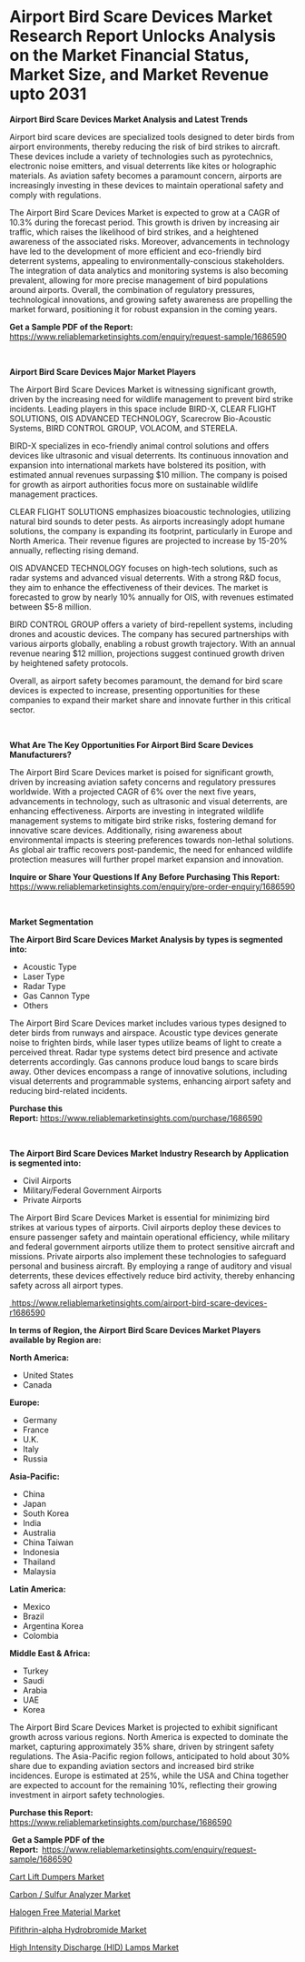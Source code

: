 <p><h1>Airport Bird Scare Devices Market Research Report Unlocks Analysis on the Market Financial Status, Market Size, and Market Revenue upto 2031</h1></p><p><strong>Airport Bird Scare Devices Market Analysis and Latest Trends</strong></p>
<p><p>Airport bird scare devices are specialized tools designed to deter birds from airport environments, thereby reducing the risk of bird strikes to aircraft. These devices include a variety of technologies such as pyrotechnics, electronic noise emitters, and visual deterrents like kites or holographic materials. As aviation safety becomes a paramount concern, airports are increasingly investing in these devices to maintain operational safety and comply with regulations.</p><p>The Airport Bird Scare Devices Market is expected to grow at a CAGR of 10.3% during the forecast period. This growth is driven by increasing air traffic, which raises the likelihood of bird strikes, and a heightened awareness of the associated risks. Moreover, advancements in technology have led to the development of more efficient and eco-friendly bird deterrent systems, appealing to environmentally-conscious stakeholders. The integration of data analytics and monitoring systems is also becoming prevalent, allowing for more precise management of bird populations around airports. Overall, the combination of regulatory pressures, technological innovations, and growing safety awareness are propelling the market forward, positioning it for robust expansion in the coming years.</p></p>
<p><strong>Get a Sample PDF of the Report:&nbsp;</strong> <a href="https://www.reliablemarketinsights.com/enquiry/request-sample/1686590?utm_campaign=1589&utm_medium=2&utm_source=Github&utm_content=ia&utm_term=16102024&utm_id=airport-bird-scare-devices">https://www.reliablemarketinsights.com/enquiry/request-sample/1686590</a></p>
<p>&nbsp;</p>
<p><strong>Airport Bird Scare Devices Major Market Players</strong></p>
<p><p>The Airport Bird Scare Devices Market is witnessing significant growth, driven by the increasing need for wildlife management to prevent bird strike incidents. Leading players in this space include BIRD-X, CLEAR FLIGHT SOLUTIONS, OIS ADVANCED TECHNOLOGY, Scarecrow Bio-Acoustic Systems, BIRD CONTROL GROUP, VOLACOM, and STERELA.</p><p>BIRD-X specializes in eco-friendly animal control solutions and offers devices like ultrasonic and visual deterrents. Its continuous innovation and expansion into international markets have bolstered its position, with estimated annual revenues surpassing $10 million. The company is poised for growth as airport authorities focus more on sustainable wildlife management practices.</p><p>CLEAR FLIGHT SOLUTIONS emphasizes bioacoustic technologies, utilizing natural bird sounds to deter pests. As airports increasingly adopt humane solutions, the company is expanding its footprint, particularly in Europe and North America. Their revenue figures are projected to increase by 15-20% annually, reflecting rising demand.</p><p>OIS ADVANCED TECHNOLOGY focuses on high-tech solutions, such as radar systems and advanced visual deterrents. With a strong R&D focus, they aim to enhance the effectiveness of their devices. The market is forecasted to grow by nearly 10% annually for OIS, with revenues estimated between $5-8 million.</p><p>BIRD CONTROL GROUP offers a variety of bird-repellent systems, including drones and acoustic devices. The company has secured partnerships with various airports globally, enabling a robust growth trajectory. With an annual revenue nearing $12 million, projections suggest continued growth driven by heightened safety protocols.</p><p>Overall, as airport safety becomes paramount, the demand for bird scare devices is expected to increase, presenting opportunities for these companies to expand their market share and innovate further in this critical sector.</p></p>
<p>&nbsp;</p>
<p><strong>What Are The Key Opportunities For Airport Bird Scare Devices Manufacturers?</strong></p>
<p><p>The Airport Bird Scare Devices market is poised for significant growth, driven by increasing aviation safety concerns and regulatory pressures worldwide. With a projected CAGR of 6% over the next five years, advancements in technology, such as ultrasonic and visual deterrents, are enhancing effectiveness. Airports are investing in integrated wildlife management systems to mitigate bird strike risks, fostering demand for innovative scare devices. Additionally, rising awareness about environmental impacts is steering preferences towards non-lethal solutions. As global air traffic recovers post-pandemic, the need for enhanced wildlife protection measures will further propel market expansion and innovation.</p></p>
<p><strong>Inquire or Share Your Questions If Any Before Purchasing This Report:</strong> <a href="https://www.reliablemarketinsights.com/enquiry/pre-order-enquiry/1686590?utm_campaign=1589&utm_medium=2&utm_source=Github&utm_content=ia&utm_term=16102024&utm_id=airport-bird-scare-devices">https://www.reliablemarketinsights.com/enquiry/pre-order-enquiry/1686590</a></p>
<p>&nbsp;</p>
<p><strong>Market Segmentation</strong></p>
<p><strong>The Airport Bird Scare Devices Market Analysis by types is segmented into:</strong></p>
<p><ul><li>Acoustic Type</li><li>Laser Type</li><li>Radar Type</li><li>Gas Cannon Type</li><li>Others</li></ul></p>
<p><p>The Airport Bird Scare Devices market includes various types designed to deter birds from runways and airspace. Acoustic type devices generate noise to frighten birds, while laser types utilize beams of light to create a perceived threat. Radar type systems detect bird presence and activate deterrents accordingly. Gas cannons produce loud bangs to scare birds away. Other devices encompass a range of innovative solutions, including visual deterrents and programmable systems, enhancing airport safety and reducing bird-related incidents.</p></p>
<p><strong>Purchase this Report:&nbsp;</strong><a href="https://www.reliablemarketinsights.com/purchase/1686590?utm_campaign=1589&utm_medium=2&utm_source=Github&utm_content=ia&utm_term=16102024&utm_id=airport-bird-scare-devices">https://www.reliablemarketinsights.com/purchase/1686590</a></p>
<p>&nbsp;</p>
<p><strong>The Airport Bird Scare Devices Market Industry Research by Application is segmented into:</strong></p>
<p><ul><li>Civil Airports</li><li>Military/Federal Government Airports</li><li>Private Airports</li></ul></p>
<p><p>The Airport Bird Scare Devices Market is essential for minimizing bird strikes at various types of airports. Civil airports deploy these devices to ensure passenger safety and maintain operational efficiency, while military and federal government airports utilize them to protect sensitive aircraft and missions. Private airports also implement these technologies to safeguard personal and business aircraft. By employing a range of auditory and visual deterrents, these devices effectively reduce bird activity, thereby enhancing safety across all airport types.</p></p>
<p><a href="https://www.reliablemarketinsights.com/airport-bird-scare-devices-r1686590?utm_campaign=1589&utm_medium=2&utm_source=Github&utm_content=ia&utm_term=16102024&utm_id=airport-bird-scare-devices">&nbsp;https://www.reliablemarketinsights.com/airport-bird-scare-devices-r1686590</a></p>
<p><strong>In terms of Region, the Airport Bird Scare Devices Market Players available by Region are:</strong></p>
<p>
    <p> <strong> North America: </strong>
        <ul>
            <li>United States</li>
            <li>Canada</li>
        </ul>
        </p> 
    <p> <strong> Europe: </strong>
        <ul>
            <li>Germany</li>
            <li>France</li>
            <li>U.K.</li>
            <li>Italy</li>
            <li>Russia</li>
        </ul>
        </p> 
    <p> <strong> Asia-Pacific: </strong>
        <ul>
            <li>China</li>
            <li>Japan</li>
            <li>South Korea</li>
            <li>India</li>
            <li>Australia</li>
            <li>China Taiwan</li>
            <li>Indonesia</li>
            <li>Thailand</li>
            <li>Malaysia</li>
        </ul>
        </p> 
    <p> <strong> Latin America: </strong>
        <ul>
            <li>Mexico</li>
            <li>Brazil</li>
            <li>Argentina Korea</li>
            <li>Colombia</li>
        </ul>
        </p> 
    <p> <strong> Middle East & Africa: </strong>
        <ul>
            <li>Turkey</li>
            <li>Saudi</li>
            <li>Arabia</li>
            <li>UAE</li>
            <li>Korea</li>
        </ul>
    </p>
    </p>
<p><p>The Airport Bird Scare Devices Market is projected to exhibit significant growth across various regions. North America is expected to dominate the market, capturing approximately 35% share, driven by stringent safety regulations. The Asia-Pacific region follows, anticipated to hold about 30% share due to expanding aviation sectors and increased bird strike incidences. Europe is estimated at 25%, while the USA and China together are expected to account for the remaining 10%, reflecting their growing investment in airport safety technologies.</p></p>
<p><strong>Purchase this Report: </strong><a href="https://www.reliablemarketinsights.com/purchase/1686590?utm_campaign=1589&utm_medium=2&utm_source=Github&utm_content=ia&utm_term=16102024&utm_id=airport-bird-scare-devices">https://www.reliablemarketinsights.com/purchase/1686590</a></p>
<p>&nbsp;<strong>Get a Sample PDF of the Report:&nbsp;&nbsp;</strong><a href="https://www.reliablemarketinsights.com/enquiry/request-sample/1686590?utm_campaign=1589&utm_medium=2&utm_source=Github&utm_content=ia&utm_term=16102024&utm_id=airport-bird-scare-devices">https://www.reliablemarketinsights.com/enquiry/request-sample/1686590</a></p>
<p><strong></strong></p>
<p><p><a href="https://www.linkedin.com/pulse/cart-lift-dumpers-market-size-growth-industry-analysis-segmentation-empsc?trk=public_post_embed_feed-article-content&utm_campaign=1589&utm_medium=2&utm_source=Github&utm_content=ia&utm_term=16102024&utm_id=airport-bird-scare-devices">Cart Lift Dumpers Market</a></p><p><a href="https://www.linkedin.com/pulse/carbon-sulfur-analyzer-market-research-report-exploring-eo7dc?trk=public_post_embed_feed-article-content&utm_campaign=1589&utm_medium=2&utm_source=Github&utm_content=ia&utm_term=16102024&utm_id=airport-bird-scare-devices">Carbon / Sulfur Analyzer Market</a></p><p><a href="https://www.linkedin.com/pulse/comprehensive-halogen-free-material-market-report-segmentation-1xkic?trk=public_post_embed_feed-article-content&utm_campaign=1589&utm_medium=2&utm_source=Github&utm_content=ia&utm_term=16102024&utm_id=airport-bird-scare-devices">Halogen Free Material Market</a></p><p><a href="https://github.com/NarcisoFerry/Market-Research-Report-List-1/blob/main/pifithrin-alpha-hydrobromide-market.md?utm_campaign=1589&utm_medium=2&utm_source=Github&utm_content=ia&utm_term=16102024&utm_id=airport-bird-scare-devices">Pifithrin-alpha Hydrobromide Market</a></p><p><a href="https://www.linkedin.com/pulse/global-high-intensity-discharge-hid-lamps-market-sector2024-nqdec?trk=public_post_embed_feed-article-content&utm_campaign=1589&utm_medium=2&utm_source=Github&utm_content=ia&utm_term=16102024&utm_id=airport-bird-scare-devices">High Intensity Discharge (HID) Lamps Market</a></p></p>